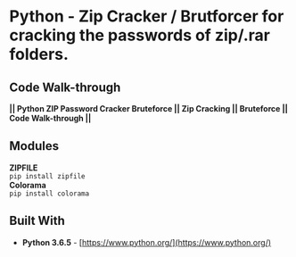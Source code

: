 # Python - Zip Cracker / Brutforcer for cracking the passwords of zip/.rar folders.

## Code Walk-through

**|| Python ZIP Password Cracker Bruteforce || Zip Cracking || Bruteforce || Code Walk-through ||**

## Modules
**ZIPFILE**
<br>
<code>pip install zipfile</code>
<br>
**Colorama**
<br>
<code>pip install colorama</code>

## Built With

* **Python 3.6.5** - [https://www.python.org/](https://www.python.org/)
